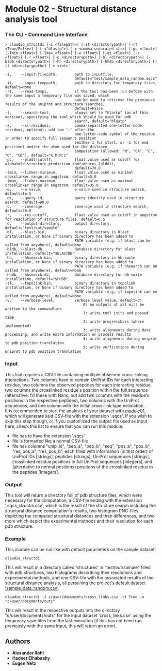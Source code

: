 # Module 02 - Structural distance analysis tool

### The CLI - Command Line Interface
```
> claudio_structdi [-i <filepath>] [-it <directorypath>] [-rt <True/False>] [-t <"blastp">] [-x <comma-separated str>] [-pc <float>] [-lmin <float>] [-lmax <float>] [-e <float>] [-qi <float>] [-c <float>] [-r <float>] [-o <directorypath>] [-bl <directorypath>] [-bldb <directorypath>] [-hh <directorypath>] [-hhdb <directorypath>] [-tl <directorypath>] [-v <int>]

-i,    --input-filepath,        path to inputfile,
                                default="test/sample_data_random.sqcs"
-it,   --input-temppath,        path to directory for temporary files, default=None
-rt,   --read-temps,            if the tool has been run before with the same input a temporary file was saved, which 
                                can be used to retireve the previouse results of the uniprot and structure searches,
                                default=False
-t,    --search-tool,           always set to "blastp" (as of this version), specifying the tool which should be used for pdb 
                                search, default="blastp"
-x,    --xl-residues,           comma-separated one-letter-code residues, optional: add two ':' after the 
                                one-letter-code symbol of the residue in order to specify full sequence position 
                                (either 1 for start, or -1 for end position) and/or the atom used for the distance
                                computation (allowed: "N", "CA", "C", "O", "CB"), default="K,M:N:1"
-pc,   --plddt-cutoff,          float value used as cutoff for alphafold structure prediction confidences (plddt), 
                                default=70.0
-lmin, --linker-minimum,        float value used as minimal crosslinker range in angstrom, default=5.0
-lmax, --linker-maximum,        float value used as maximal crosslinker range in angstrom, default=35.0
-e,    --e-value,               e-value used in structure search, default=1e-5
-qi,   --query-id,              query identity used in structure search, default=90.0
-c,    --coverage,              coverage used in structure search, default=50.0
-r,    --res-cutoff,            float value used as cutoff in angstrom for resolution of structure files, default=6.5
-o,    --output-directory,      output directory, default="test/out/sample"
-bl,   --blast-bin,             binary directory in blast installation, or None if binary directory has been added to 
                                PATH variable (e.g. if blast can be called from anywhere), default=None
-bldb, --blast-db,              database directory for blast installation, default="$BLASTDB"
-hh,   --hhsearch-bin,          binary directory in hh-suite installation, or None if binary directory has been added to
                                PATH variable (e.g. if hhsearch can be called from anywhere), default=None
-hhdb, --hhsearch-db,           database directory for hh-suite installation, default="$HHDB"
-tl,   --topolink-bin,          binary directory in topolink installation, or None if binary directory has been added to
                                PATH variable (e.g. if topolink can be called from anywhere), default=None
-v,    --verbose-level,         verbose level value, default=3:
                                    0: no outputs at all will be written to the commandline
                                    1: write tool inits and passed time
                                    2: write progressbars (where implemented)
                                    3: write alignments during data processing, and write extra information on process results
                                    4: write alignments during uniprot to pdb position translation
                                    5: write verfications during uniprot to pdb position translation
```

### Input
This tool requires a CSV-file containing multiple observed cross-linking interactions. Two columns have to contain 
UniProt IDs for each interacting residue, two columns the observed peptides for each interacting residue,
two columns the crosslinked residue's position within the full sequence (alternative: fill these with
Nans, but add two columns with the residue's positions in the respective peptides), two columns with the UniProt sequences,
and one column with the initial cross-link type estimation.\
It is recommended to start the analysis of your dataset with [module01](https://github.com/KohlbacherLab/CLAUDIO/tree/main/module01),
which will generate said CSV-file with the extension '.sqcs'. If you wish to skip this step though, or if you customized
the output file used as input here, check this list to ensure that you can run this module:
* file has to have the extension '.sqcs'
* file is formatted like a normal CSV-file
* file has columns "unip_id", "pep_a", "pep_b", "seq", "pos_a", "pos_b", "res_pos_a", "res_pos_b", 
each filled with information (in that order) of UniProt IDs [strings], peptides [strings], UniProt sequences [strings], 
crosslinked residue positions in full UniProt sequences [integers], and (alternative to normal positions) positions of 
the crosslinked residue in the peptides [integers].

### Output
This tool will return a directory full of pdb structure files, which were necessary for the computation, a CSV-file 
ending with the extension '.sqcs_structdi.csv', which is the result of the structure search including the 
structural distance computation's results, two histogram PNG-files depicting the computed structural distances and their
differences, and two more which depict the experimental methods and their resolution for each pdb structure.

### Example
This module can be run like with default parameters on the sample dataset:
```
claudio_structdi
```
This will result in a directory called 'structures' in "test/out/sample" filled with pdb structures, two 
histograms describing their resolutions and experimental methods, and one CSV-file with the associated results of the
structural distance analysis, all pertaining the project's default dataset 
['sample_data_random.csv'](https://github.com/KohlbacherLab/CLAUDIO/blob/main/test/sample_data_random.csv).
```
claudio_structdi -i c/user/documents/cross_links.csv -rt True -o "c/user/documents/outs"
```
This will result in the respective outputs into the directory "c/user/documents/outs" for the input dataset 
'cross_links.csv' using the temporary save files from the last execution (if this has not been run previously with the 
same input, this will return an error).

## Authors
* **Alexander Röhl**
* **Hadeer Elhabashy**
* **Eugen Netz**
